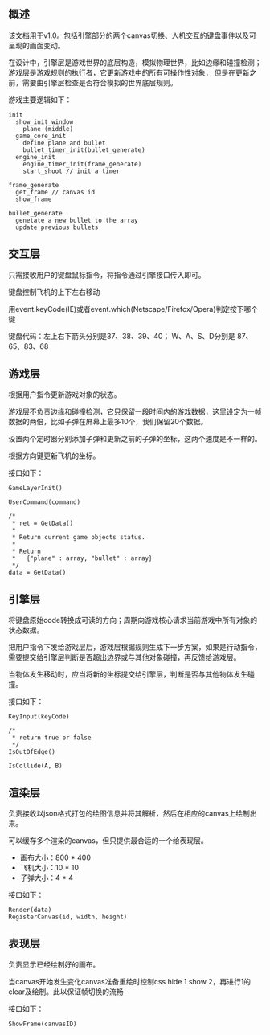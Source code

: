 ## 概述

该文档用于v1.0。包括引擎部分的两个canvas切换、人机交互的键盘事件以及可呈现的画面变动。

在设计中，引擎层是游戏世界的底层构造，模拟物理世界，比如边缘和碰撞检测；游戏层是游戏规则的执行者，它更新游戏中的所有可操作性对象，
但是在更新之前，需要由引擎层检查是否符合模拟的世界底层规则。

游戏主要逻辑如下：
    
    init
      show_init_window
        plane (middle)
      game_core_init
        define plane and bullet
        bullet_timer_init(bullet_generate)
      engine_init
        engine_timer_init(frame_generate)
        start_shoot // init a timer
        
    frame_generate
      get_frame // canvas id
      show_frame
      
    bullet_generate
      genetate a new bullet to the array
      update previous bullets

## 交互层
  
  只需接收用户的键盘鼠标指令，将指令通过引擎接口传入即可。

  键盘控制飞机的上下左右移动
  
  用event.keyCode(IE)或者event.which(Netscape/Firefox/Opera)判定按下哪个键
  
  键盘代码：左上右下箭头分别是37、38、39、40； W、A、S、D分别是	87、65、83、68
 
## 游戏层

  根据用户指令更新游戏对象的状态。
  
  游戏层不负责边缘和碰撞检测，它只保留一段时间内的游戏数据，这里设定为一帧数据的两倍，比如子弹在屏幕上最多10个，我们保留20个数据。

  设置两个定时器分别添加子弹和更新之前的子弹的坐标，这两个速度是不一样的。
  
  根据方向键更新飞机的坐标。

  接口如下：
  
    GameLayerInit()
  
    UserCommand(command)
    
    /*
     * ret = GetData()
     *
     * Return current game objects status.
     *
     * Return
     *   {"plane" : array, "bullet" : array}
     */
    data = GetData()

## 引擎层

  将键盘原始code转换成可读的方向；周期向游戏核心请求当前游戏中所有对象的状态数据。
  
  把用户指令下发给游戏层后，游戏层根据规则生成下一步方案，如果是行动指令，需要提交给引擎层判断是否超出边界或与其他对象碰撞，再反馈给游戏层。
  
  当物体发生移动时，应当将新的坐标提交给引擎层，判断是否与其他物体发生碰撞。

  接口如下：
  
    KeyInput(keyCode)
    
    /*
     * return true or false
     */
    IsOutOfEdge()
    
    IsCollide(A, B)
    
## 渲染层

  负责接收以json格式打包的绘图信息并将其解析，然后在相应的canvas上绘制出来。
  
  可以缓存多个渲染的canvas，但只提供最合适的一个给表现层。
  
  * 画布大小：800 * 400
  * 飞机大小：10 * 10
  * 子弹大小：4 * 4
  
  接口如下：
  
    Render(data)
    RegisterCanvas(id, width, height)
    
## 表现层

  负责显示已经绘制好的画布。
  
  当canvas开始发生变化canvas准备重绘时控制css hide 1 show 2，再进行1的clear及绘制。此以保证帧切换的流畅

  接口如下：
  
    ShowFrame(canvasID)
    